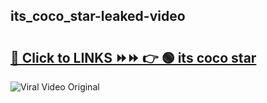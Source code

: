 
 ## its_coco_star-leaked-video 

# <h2><a href="https://clipsfans.com/its_coco_star&ref=git">🔗 Click to LINKS ⏩⏩ 👉 🟢 its coco star </a></h2>

<a href="https://clipsfans.com/its_coco_star&ref=git" rel="nofollow" data-target="animated-image.originalLink"><img src="https://i.ibb.co.com/xMMVF88/686577567.gif" alt="Viral Video Original" style="max-width: 100%; display: inline-block;" data-target="animated-image.originalImage"></a>
